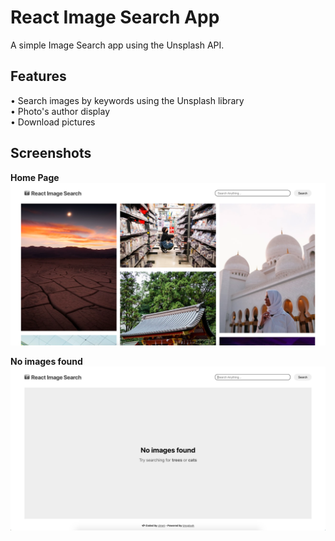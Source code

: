 # React Image Search App

A simple Image Search app using the Unsplash API.

## Features
• Search images by keywords using the Unsplash library
<br />
• Photo's author display
<br />
• Download pictures

## Screenshots
**Home Page**
![Home Page](./screenshots/isa_screenshot_home_page.png)
<br />


**No images found**
![No images found](./screenshots/isa_screenshot_not_found.png)



